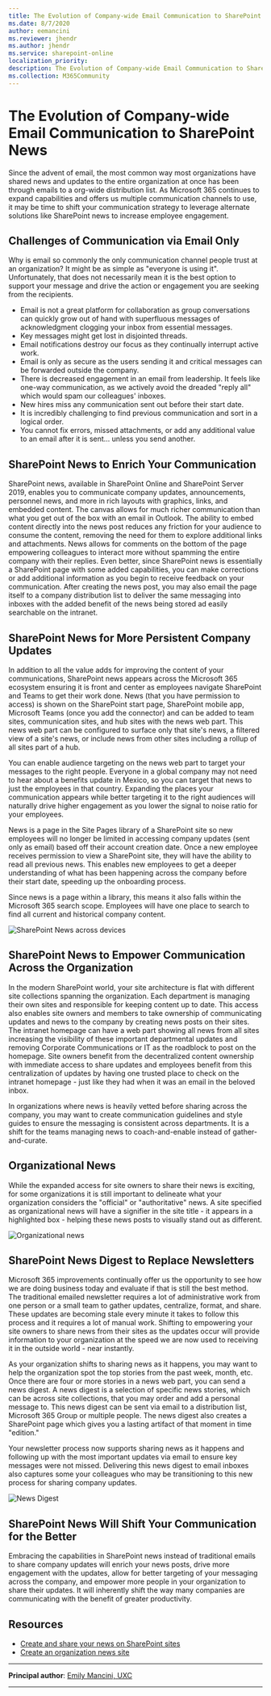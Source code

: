 ```yaml
---
title: The Evolution of Company-wide Email Communication to SharePoint News
ms.date: 8/7/2020
author: eemancini
ms.reviewer: jhendr
ms.author: jhendr
ms.service: sharepoint-online
localization_priority: 
description: The Evolution of Company-wide Email Communication to SharePoint News
ms.collection: M365Community
---
```


# The Evolution of Company-wide Email Communication to SharePoint News

Since the advent of email, the most common way most organizations have shared news and updates to the entire organization at once has been through emails to a org-wide distribution list. As Microsoft 365 continues to expand capabilities and offers us multiple communication channels to use, it may be time to shift your communication strategy to leverage alternate solutions like SharePoint news to increase employee engagement.

## Challenges of Communication via Email Only

Why is email so commonly the only communication channel people trust at an organization? It might be as simple as &quot;everyone is using it&quot;. Unfortunately, that does not necessarily mean it is the best option to support your message and drive the action or engagement you are seeking from the recipients.

- Email is not a great platform for collaboration as group conversations can quickly grow out of hand with superfluous messages of acknowledgment clogging your inbox from essential messages.
- Key messages might get lost in disjointed threads.
- Email notifications destroy our focus as they continually interrupt active work.
- Email is only as secure as the users sending it and critical messages can be forwarded outside the company.
- There is decreased engagement in an email from leadership. It feels like one-way communication, as we actively avoid the dreaded &quot;reply all&quot; which would spam our colleagues&#39; inboxes.
- New hires miss any communication sent out before their start date.
- It is incredibly challenging to find previous communication and sort in a logical order.
- You cannot fix errors, missed attachments, or add any additional value to an email after it is sent… unless you send another.

## SharePoint News to Enrich Your Communication

SharePoint news, available in SharePoint Online and SharePoint Server 2019, enables you to communicate company updates, announcements, personnel news, and more in rich layouts with graphics, links, and embedded content. The canvas allows for much richer communication than what you get out of the box with an email in Outlook. The ability to embed content directly into the news post reduces any friction for your audience to consume the content, removing the need for them to explore additional links and attachments. News allows for comments on the bottom of the page empowering colleagues to interact more without spamming the entire company with their replies. Even better, since SharePoint news is essentially a SharePoint page with some added capabilities, you can make corrections or add additional information as you begin to receive feedback on your communication. After creating the news post, you may also email the page itself to a company distribution list to deliver the same messaging into inboxes with the added benefit of the news being stored ad easily searchable on the intranet.

## SharePoint News for More Persistent Company Updates

In addition to all the value adds for improving the content of your communications, SharePoint news appears across the Microsoft 365 ecosystem ensuring it is front and center as employees navigate SharePoint and Teams to get their work done. News (that you have permission to access) is shown on the SharePoint start page, SharePoint mobile app, Microsoft Teams (once you add the connector) and can be added to team sites, communication sites, and hub sites with the news web part. This news web part can be configured to surface only that site&#39;s news, a filtered view of a site&#39;s news, or include news from other sites including a rollup of all sites part of a hub.

You can enable audience targeting on the news web part to target your messages to the right people. Everyone in a global company may not need to hear about a benefits update in Mexico, so you can target that news to just the employees in that country. Expanding the places your communication appears while better targeting it to the right audiences will naturally drive higher engagement as you lower the signal to noise ratio for your employees.

News is a page in the Site Pages library of a SharePoint site so new employees will no longer be limited in accessing company updates (sent only as email) based off their account creation date. Once a new employee receives permission to view a SharePoint site, they will have the ability to read all previous news. This enables new employees to get a deeper understanding of what has been happening across the company before their start date, speeding up the onboarding process.

Since news is a page within a library, this means it also falls within the Microsoft 365 search scope. Employees will have one place to search to find all current and historical company content.

![SharePoint News across devices](media/evolution-of-company-wide-email-communication-to-sharepoint-news/persistent-news.png)

## SharePoint News to Empower Communication Across the Organization

In the modern SharePoint world, your site architecture is flat with different site collections spanning the organization. Each department is managing their own sites and responsible for keeping content up to date. This access also enables site owners and members to take ownership of communicating updates and news to the company by creating news posts on their sites. The intranet homepage can have a web part showing all news from all sites increasing the visibility of these important departmental updates and removing Corporate Communications or IT as the roadblock to post on the homepage. Site owners benefit from the decentralized content ownership with immediate access to share updates and employees benefit from this centralization of updates by having one trusted place to check on the intranet homepage - just like they had when it was an email in the beloved inbox.

In organizations where news is heavily vetted before sharing across the company, you may want to create communication guidelines and style guides to ensure the messaging is consistent across departments. It is a shift for the teams managing news to coach-and-enable instead of gather-and-curate.

## Organizational News

While the expanded access for site owners to share their news is exciting, for some organizations it is still important to delineate what your organization considers the &quot;official&quot; or &quot;authoritative&quot; news. A site specified as organizational news will have a signifier in the site title - it appears in a highlighted box - helping these news posts to visually stand out as different.

![Organizational news](media/evolution-of-company-wide-email-communication-to-sharepoint-news/org-news.png)

## SharePoint News Digest to Replace Newsletters

Microsoft 365 improvements continually offer us the opportunity to see how we are doing business today and evaluate if that is still the best method. The traditional emailed newsletter requires a lot of administrative work from one person or a small team to gather updates, centralize, format, and share. These updates are becoming stale every minute it takes to follow this process and it requires a lot of manual work. Shifting to empowering your site owners to share news from their sites as the updates occur will provide information to your organization at the speed we are now used to receiving it in the outside world - near instantly.

As your organization shifts to sharing news as it happens, you may want to help the organization spot the top stories from the past week, month, etc. Once there are four or more stories in a news web part, you can send a news digest. A news digest is a selection of specific news stories, which can be across site collections, that you may order and add a personal message to. This news digest can be sent via email to a distribution list, Microsoft 365 Group or multiple people. The news digest also creates a SharePoint page which gives you a lasting artifact of that moment in time &quot;edition.&quot;

Your newsletter process now supports sharing news as it happens and following up with the most important updates via email to ensure key messages were not missed. Delivering this news digest to email inboxes also captures some your colleagues who may be transitioning to this new process for sharing company updates.

![News Digest](media/evolution-of-company-wide-email-communication-to-sharepoint-news/news-digest.png)

## SharePoint News Will Shift Your Communication for the Better

Embracing the capabilities in SharePoint news instead of traditional emails to share company updates will enrich your news posts, drive more engagement with the updates, allow for better targeting of your messaging across the company, and empower more people in your organization to share their updates. It will inherently shift the way many companies are communicating with the benefit of greater productivity.

## Resources

- [Create and share your news on SharePoint sites](https://support.microsoft.com/office/create-and-share-news-on-your-sharepoint-sites-495f8f1a-3bef-4045-b33a-55e5abe7aed7)
- [Create an organization news site](https://docs.microsoft.com/sharepoint/organization-news-site)

---

**Principal author**: [Emily Mancini, UXC](http://www.linkedin.com/in/eemancini)

---
